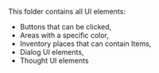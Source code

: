 This folder contains all UI elements:
- Buttons that can be clicked,
- Areas with a specific color,
- Inventory places that can contain Items,
- Dialog UI elements,
- Thought UI elements
